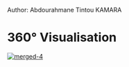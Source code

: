 Author: Abdourahmane Tintou KAMARA

<a href=https://colab.research.google.com/github/atkamara/radial/blob/main/radial.ipynb target="_parent"></a>

360° Visualisation
=============================
<a href="https://imgbb.com/"><img src="https://i.ibb.co/1rHsq1k/merged-4.gif" alt="merged-4" border="0"></a>